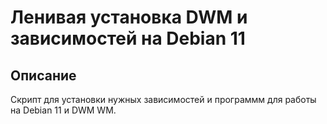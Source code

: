 # Ленивая установка DWM и зависимостей на Debian 11

## Описание

Скрипт для установки нужных зависимостей и программм для работы на Debian 11 и DWM WM.
